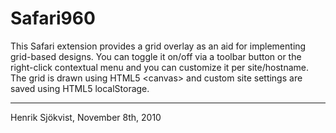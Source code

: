 Safari960
=========

This Safari extension provides a grid overlay as an aid for implementing grid-based designs. You can toggle it on/off via a toolbar button or the right-click contextual menu and you can customize it per site/hostname. The grid is drawn using HTML5 &lt;canvas&gt; and custom site settings are saved using HTML5 localStorage.


---- 
Henrik Sjökvist, November 8th, 2010